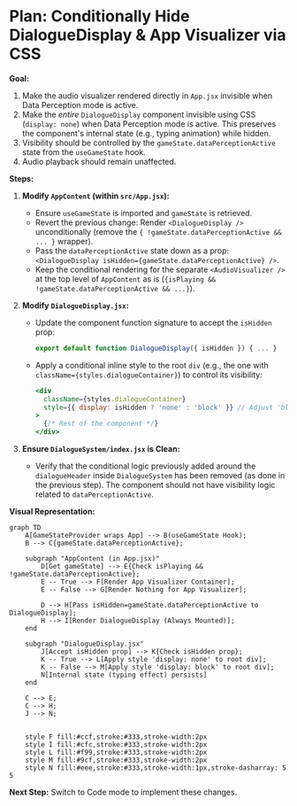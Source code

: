 # Plan: Conditionally Hide DialogueDisplay & App Visualizer via CSS

**Goal:**
1.  Make the audio visualizer rendered directly in `App.jsx` invisible when Data Perception mode is active.
2.  Make the *entire* `DialogueDisplay` component invisible using CSS (`display: none`) when Data Perception mode is active. This preserves the component's internal state (e.g., typing animation) while hidden.
3.  Visibility should be controlled by the `gameState.dataPerceptionActive` state from the `useGameState` hook.
4.  Audio playback should remain unaffected.

**Steps:**

1.  **Modify `AppContent` (within `src/App.jsx`):**
    *   Ensure `useGameState` is imported and `gameState` is retrieved.
    *   Revert the previous change: Render `<DialogueDisplay />` unconditionally (remove the `{ !gameState.dataPerceptionActive && ... }` wrapper).
    *   Pass the `dataPerceptionActive` state down as a prop: `<DialogueDisplay isHidden={gameState.dataPerceptionActive} />`.
    *   Keep the conditional rendering for the separate `<AudioVisualizer />` at the top level of `AppContent` as is (`{isPlaying && !gameState.dataPerceptionActive && ...}`).

2.  **Modify `DialogueDisplay.jsx`:**
    *   Update the component function signature to accept the `isHidden` prop:
        ```javascript
        export default function DialogueDisplay({ isHidden }) { ... }
        ```
    *   Apply a conditional inline style to the root `div` (e.g., the one with `className={styles.dialogueContainer}`) to control its visibility:
        ```jsx
        <div
          className={styles.dialogueContainer}
          style={{ display: isHidden ? 'none' : 'block' }} // Adjust 'block' if needed
        >
          {/* Rest of the component */}
        </div>
        ```

3.  **Ensure `DialogueSystem/index.jsx` is Clean:**
    *   Verify that the conditional logic previously added around the `dialogueHeader` inside `DialogueSystem` has been removed (as done in the previous step). The component should not have visibility logic related to `dataPerceptionActive`.

**Visual Representation:**

```mermaid
graph TD
    A[GameStateProvider wraps App] --> B(useGameState Hook);
    B --> C{gameState.dataPerceptionActive};

    subgraph "AppContent (in App.jsx)"
        D[Get gameState] --> E{Check isPlaying && !gameState.dataPerceptionActive};
        E -- True --> F[Render App Visualizer Container];
        E -- False --> G[Render Nothing for App Visualizer];

        D --> H[Pass isHidden=gameState.dataPerceptionActive to DialogueDisplay];
        H --> I[Render DialogueDisplay (Always Mounted)];
    end

    subgraph "DialogueDisplay.jsx"
        J[Accept isHidden prop] --> K{Check isHidden prop};
        K -- True --> L[Apply style 'display: none' to root div];
        K -- False --> M[Apply style 'display: block' to root div];
        N[Internal state (typing effect) persists]
    end

    C --> E;
    C --> H;
    J --> N;


    style F fill:#ccf,stroke:#333,stroke-width:2px
    style I fill:#cfc,stroke:#333,stroke-width:2px
    style L fill:#f99,stroke:#333,stroke-width:2px
    style M fill:#9cf,stroke:#333,stroke-width:2px
    style N fill:#eee,stroke:#333,stroke-width:1px,stroke-dasharray: 5 5
```

**Next Step:** Switch to Code mode to implement these changes.